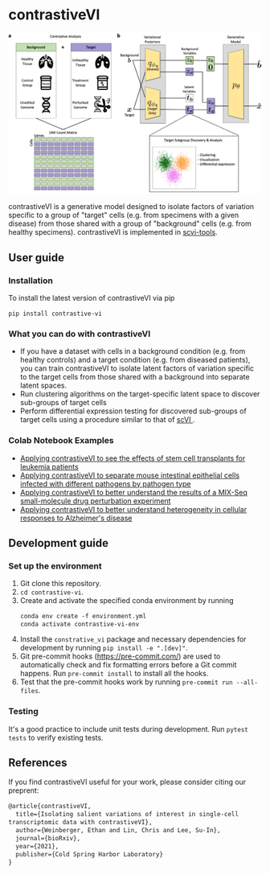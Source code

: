 # contrastiveVI

<center>
    <img src="./sketch.png?raw=true" width="750">
</center>

contrastiveVI is a generative model designed to isolate factors of variation specific to 
a group of "target" cells (e.g. from specimens with a given disease) from those shared
with a group of "background" cells (e.g. from healthy specimens). contrastiveVI is
implemented in [scvi-tools](https://scvi-tools.org/).

## User guide

### Installation

To install the latest version of contrastiveVI via pip

```
pip install contrastive-vi
```

### What you can do with contrastiveVI

* If you have a dataset with cells in a background condition (e.g. from healthy
controls) and a target condition (e.g. from diseased patients), you can train
contrastiveVI to isolate latent factors of variation specific to the target cells
from those shared with a background into separate latent spaces.
* Run clustering algorithms on the target-specific latent space to discover sub-groups
of target cells
* Perform differential expression testing for discovered sub-groups of target cells 
using a procedure similar to that of [scVI
](https://www.nature.com/articles/s41592-018-0229-2).

### Colab Notebook Examples

* [Applying contrastiveVI to see the effects of stem cell transplants for leukemia patients
](https://colab.research.google.com/drive/1yOTCVNWY6BydS1bppOYCWHvrxuvhMxZV?usp=sharing)
* [Applying contrastiveVI to separate mouse intestinal epithelial cells
infected with different pathogens by pathogen type
](https://colab.research.google.com/drive/1z0AcKQg7juArXGCx1XKj6skojWKRlDMC?usp=sharing)
* [Applying contrastiveVI to better understand the results of a MIX-Seq
small-molecule drug perturbation experiment
](https://colab.research.google.com/drive/1cMaJpMe3g0awCiwsw13oG7RvGnmXNCac?usp=sharing)
* [Applying contrastiveVI to better understand heterogeneity in cellular responses to Alzheimer's disease
](https://colab.research.google.com/drive/1_R1YWQQUJzgQ6kz1XqglL5xZn8b8h1TX?usp=sharing)


## Development guide

### Set up the environment
1. Git clone this repository.
2. `cd contrastive-vi`.
3. Create and activate the specified conda environment by running
    ```
    conda env create -f environment.yml
    conda activate contrastive-vi-env
    ```
4. Install the `constrative_vi` package and necessary dependencies for
development by running `pip install -e ".[dev]"`.
5. Git pre-commit hooks (https://pre-commit.com/) are used to automatically
check and fix formatting errors before a Git commit happens. Run
`pre-commit install` to install all the hooks.
6. Test that the pre-commit hooks work by running `pre-commit run --all-files`.

### Testing
It's a good practice to include unit tests during development.
Run `pytest tests` to verify existing tests.


## References

If you find contrastiveVI useful for your work, please consider citing our preprent:

```
@article{contrastiveVI,
  title={Isolating salient variations of interest in single-cell transcriptomic data with contrastiveVI},
  author={Weinberger, Ethan and Lin, Chris and Lee, Su-In},
  journal={bioRxiv},
  year={2021},
  publisher={Cold Spring Harbor Laboratory}
}
```
